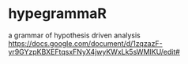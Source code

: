 # hypegrammaR

a grammar of hypothesis driven analysis
https://docs.google.com/document/d/1zqzazF-yr9GYzpKBXEFtqsxFNyX4jwyKWxLk5sWMIKU/edit#